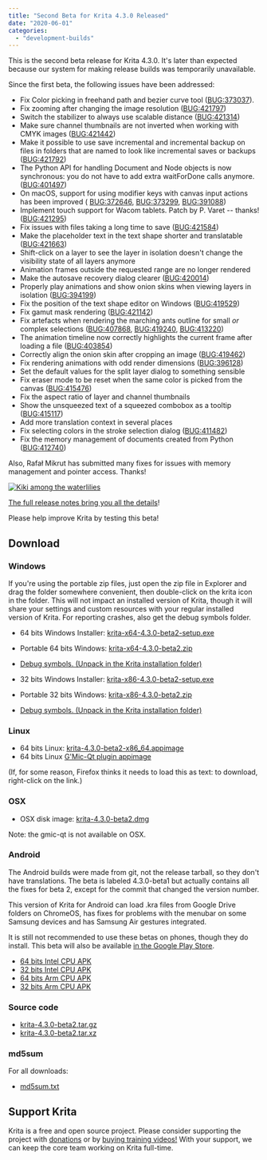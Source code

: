 ```yaml
---
title: "Second Beta for Krita 4.3.0 Released"
date: "2020-06-01"
categories: 
  - "development-builds"
---
```


This is the second beta release for Krita 4.3.0. It's later than expected because our system for making release builds was temporarily unavailable.

Since the first beta, the following issues have been addressed:

- Fix Color picking in freehand path and bezier curve tool ([BUG:373037](https://bugs.kde.org/show_bug.cgi?id=373037)).
- Fix zooming after changing the image resolution ([BUG:421797](https://bugs.kde.org/show_bug.cgi?id=421797))
- Switch the stabilizer to always use scalable distance ([BUG:421314](https://bugs.kde.org/show_bug.cgi?id=421314))
- Make sure channel thumbnails are not inverted when working with CMYK images ([BUG:421442](https://bugs.kde.org/show_bug.cgi?id=421442))
- Make it possible to use save incremental and incremental backup on files in folders that are named to look like incremental saves or backups ([BUG:421792](https://bugs.kde.org/show_bug.cgi?id=421792))
- The Python API for handling Document and Node objects is now synchronous: you do not have to add extra waitForDone calls anymore. ([BUG:401497](https://bugs.kde.org/show_bug.cgi?id=401497))
- On macOS, support for using modifier keys with canvas input actions has been improved ( [BUG:372646](https://bugs.kde.org/show_bug.cgi?id=372646), [BUG:373299](https://bugs.kde.org/show_bug.cgi?id=373299), [BUG:391088](https://bugs.kde.org/show_bug.cgi?id=391088))
- Implement touch support for Wacom tablets. Patch by P. Varet -- thanks! ([BUG:421295](https://bugs.kde.org/show_bug.cgi?id=4221295))
- Fix issues with files taking a long time to save ([BUG:421584](https://bugs.kde.org/show_bug.cgi?id=421584))
- Make the placeholder text in the text shape shorter and translatable ([BUG:421663](https://bugs.kde.org/show_bug.cgi?id=421663))
- Shift-click on a layer to see the layer in isolation doesn't change the visibility state of all layers anymore
- Animation frames outside the requested range are no longer rendered
- Make the autosave recovery dialog clearer ([BUG:420014](https://bugs.kde.org/show_bug.cgi?id=420014))
- Properly play animations and show onion skins when viewing layers in isolation ([BUG:394199](https://bugs.kde.org/show_bug.cgi?id=394199))
- Fix the position of the text shape editor on Windows ([BUG:419529](https://bugs.kde.org/show_bug.cgi?id=419529))
- Fix gamut mask rendering ([BUG:421142](https://bugs.kde.org/show_bug.cgi?id=421142))
- Fix artefacts when rendering the marching ants outline for small _or_ complex selections ([BUG:407868](https://bugs.kde.org/show_bug.cgi?id=407868), [BUG:419240](https://bugs.kde.org/show_bug.cgi?id=419240), [BUG:413220](https://bugs.kde.org/show_bug.cgi?id=413220))
- The animation timeline now correctly highlights the current frame after loading a file ([BUG:403854](https://bugs.kde.org/show_bug.cgi?id=403854))
- Correctly align the onion skin after cropping an image ([BUG:419462](https://bugs.kde.org/show_bug.cgi?id=419462))
- Fix rendering animations with odd render dimensions ([BUG:396128](https://bugs.kde.org/show_bug.cgi?id=396128))
- Set the default values for the split layer dialog to something sensible
- Fix eraser mode to be reset when the same color is picked from the canvas ([BUG:415476](https://bugs.kde.org/show_bug.cgi?id=415476))
- Fix the aspect ratio of layer and channel thumbnails
- Show the unsqueezed text of a squeezed combobox as a tooltip ([BUG:415117](https://bugs.kde.org/show_bug.cgi?id=415117))
- Add more translation context in several places
- Fix selecting colors in the stroke selection dialog ([BUG:411482](https://bugs.kde.org/show_bug.cgi?id=411482))
- Fix the memory management of documents created from Python ([BUG:412740](https://bugs.kde.org/show_bug.cgi?id=412740))

Also, Rafał Mikrut has submitted many fixes for issues with memory management and pointer access. Thanks!

[![Kiki among the waterlilies](../images/kiki_4.3.3_sm-1024x512.png)](https://krita.org/wp-content/uploads/2020/05/kiki_4.3.3_sm.png)

[The full release notes bring you all the details](https://krita.org/en/krita-4-3-release-notes/)!

Please help improve Krita by testing this beta!

## Download

### Windows

If you're using the portable zip files, just open the zip file in Explorer and drag the folder somewhere convenient, then double-click on the krita icon in the folder. This will not impact an installed version of Krita, though it will share your settings and custom resources with your regular installed version of Krita. For reporting crashes, also get the debug symbols folder.

- 64 bits Windows Installer: [krita-x64-4.3.0-beta2-setup.exe](https://download.kde.org/unstable/krita/4.3.0-beta2/krita-x64-4.3.0-beta2-setup.exe)
- Portable 64 bits Windows: [krita-x64-4.3.0-beta2.zip](https://download.kde.org/unstable/krita/4.3.0-beta2/krita-x64-4.3.0-beta2.zip)
- [Debug symbols. (Unpack in the Krita installation folder)](https://download.kde.org/unstable/krita/4.3.0-beta2/krita-x64-4.3.0-beta2-dbg.zip)

- 32 bits Windows Installer: [krita-x86-4.3.0-beta2-setup.exe](https://download.kde.org/unstable/krita/4.3.0-beta2/krita-x86-4.3.0-beta2-setup.exe)
- Portable 32 bits Windows: [krita-x86-4.3.0-beta2.zip](https://download.kde.org/unstable/krita/4.3.0-beta2/krita-x86-4.3.0-beta2.zip)
- [Debug symbols. (Unpack in the Krita installation folder)](https://download.kde.org/unstable/krita/4.3.0-beta2/krita-x86-4.3.0-beta2-dbg.zip)

### Linux

- 64 bits Linux: [krita-4.3.0-beta2-x86\_64.appimage](https://download.kde.org/unstable/krita/4.3.0-beta2/krita-4.3.0-beta2-x86_64.appimage)
- 64 bits Linux [G'Mic-Qt plugin appimage](https://download.kde.org/unstable/krita/4.3.0-beta2/gmic_krita_qt-x86_64.appimage)

(If, for some reason, Firefox thinks it needs to load this as text: to download, right-click on the link.)

### OSX

- OSX disk image: [krita-4.3.0-beta2.dmg](https://download.kde.org/unstable/krita/4.3.0-beta2/krita-4.3.0-beta2.dmg)

Note: the gmic-qt is not available on OSX.

### Android

The Android builds were made from git, not the release tarball, so they don't have translations. The beta is labeled 4.3.0-beta1 but actually contains all the fixes for beta 2, except for the commit that changed the version number.

This version of Krita for Android can load .kra files from Google Drive folders on ChromeOS, has fixes for problems with the menubar on some Samsung devices and has Samsung Air gestures integrated.

It is still not recommended to use these betas on phones, though they do install. This beta will also be available [in the Google Play Store](https://play.google.com/store/apps/details?id=org.krita).

- [64 bits Intel CPU APK](https://download.kde.org/unstable/krita/4.3.0-beta2/krita-x86_64-signed.apk)
- [32 bits Intel CPU APK](https://download.kde.org/unstable/krita/4.3.0-beta2/krita-x86-signed.apk)
- [64 bits Arm CPU APK](https://download.kde.org/unstable/krita/4.3.0-beta2/krita-arm64-signed.apk)
- [32 bits Arm CPU APK](https://download.kde.org/unstable/krita/4.3.0-beta2/krita-arm32-signed.apk)

### Source code

- [krita-4.3.0-beta2.tar.gz](https://download.kde.org/unstable/krita/4.3.0-beta2/krita-4.3.0-beta2.tar.gz)
- [krita-4.3.0-beta2.tar.xz](https://download.kde.org/unstable/krita/4.3.0-beta2/krita-4.3.0-beta2.tar.xz)

### md5sum

For all downloads:

- [md5sum.txt](https://download.kde.org/unstable/krita/4.3.0-beta2/md5sum.txt)

## Support Krita

Krita is a free and open source project. Please consider supporting the project with [donations](https://krita.org/en/support-us/donations/) or by [buying training videos!](https://krita.org/en/support-us/shop) With your support, we can keep the core team working on Krita full-time.
